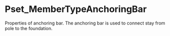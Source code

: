 # Pset_MemberTypeAnchoringBar

Properties of anchoring bar. The anchoring bar is used to connect stay from pole to the foundation.
